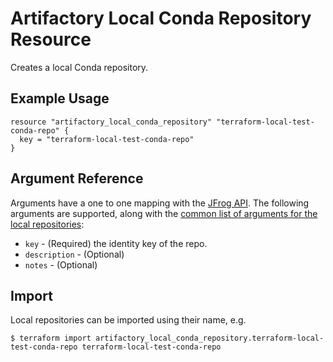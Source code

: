 # Artifactory Local Conda Repository Resource

Creates a local Conda repository.

## Example Usage

```hcl
resource "artifactory_local_conda_repository" "terraform-local-test-conda-repo" {
  key = "terraform-local-test-conda-repo"
}
```

## Argument Reference

Arguments have a one to one mapping with the [JFrog API](https://www.jfrog.com/confluence/display/RTF/Repository+Configuration+JSON).
The following arguments are supported, along with the [common list of arguments for the local repositories](local.md):

* `key` - (Required) the identity key of the repo.
* `description` - (Optional)
* `notes` - (Optional)



## Import

Local repositories can be imported using their name, e.g.
```
$ terraform import artifactory_local_conda_repository.terraform-local-test-conda-repo terraform-local-test-conda-repo
```